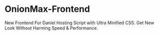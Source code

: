 # OnionMax-Frontend
New Frontend For Daniel Hosting Script with Ultra Minified CSS. Get New Look Without Harming Speed &amp; Performance.
